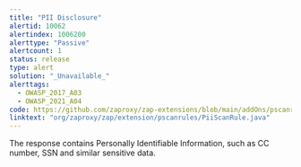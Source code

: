 ```yaml
---
title: "PII Disclosure"
alertid: 10062
alertindex: 1006200
alerttype: "Passive"
alertcount: 1
status: release
type: alert
solution: "_Unavailable_"
alerttags: 
  - OWASP_2017_A03
  - OWASP_2021_A04
code: https://github.com/zaproxy/zap-extensions/blob/main/addOns/pscanrules/src/main/java/org/zaproxy/zap/extension/pscanrules/PiiScanRule.java
linktext: "org/zaproxy/zap/extension/pscanrules/PiiScanRule.java"
---
```

The response contains Personally Identifiable Information, such as CC number, SSN and similar sensitive data.
